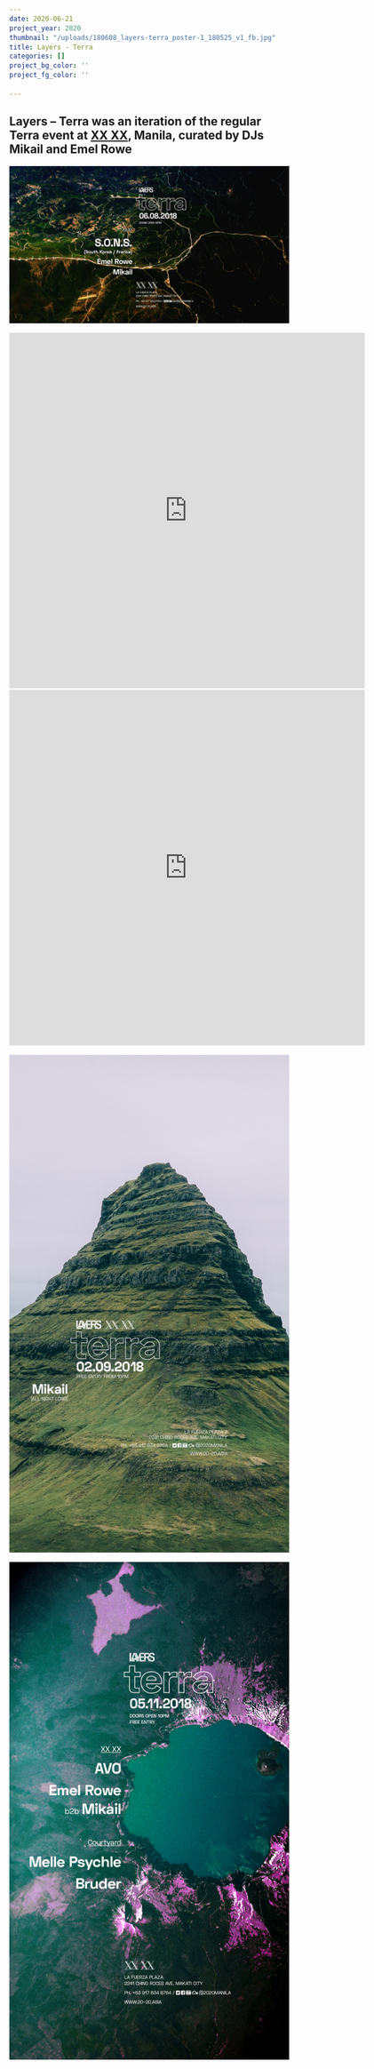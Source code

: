 ```yaml
---
date: 2020-06-21
project_year: 2020
thumbnail: "/uploads/180608_layers-terra_poster-1_180525_v1_fb.jpg"
title: Layers - Terra
categories: []
project_bg_color: ''
project_fg_color: ''

---
```

## Layers – Terra was an iteration of the regular Terra event at [XX XX](20-20.asia "XX XX"), Manila, curated by DJs Mikail and Emel Rowe

![](/uploads/180608_layers-terra_poster-1_180525_v1_fb.jpg)

<div class="video-responsive video-square"> <iframe src="https://player.vimeo.com/video/431138893" width="640" height="640" frameborder="0" allow="autoplay; fullscreen" allowfullscreen></iframe> </div>

<div class="video-responsive video-square">
<iframe src="https://player.vimeo.com/video/431138909" width="640" height="640" frameborder="0" allow="autoplay; fullscreen" allowfullscreen></iframe>
</div>

![](/uploads/180209_layers-terra_poster-1_180209_v2_story.jpg)

![](/uploads/180511_layers-terra_poster-1_180507_v2_story.jpg)